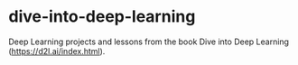 # dive-into-deep-learning
Deep Learning projects and lessons from the book Dive into Deep Learning (https://d2l.ai/index.html).
